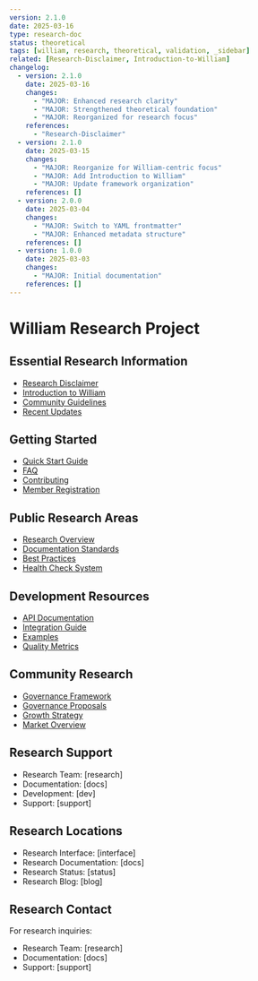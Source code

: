 ```yaml
---
version: 2.1.0
date: 2025-03-16
type: research-doc
status: theoretical
tags: [william, research, theoretical, validation, _sidebar]
related: [Research-Disclaimer, Introduction-to-William]
changelog:
  - version: 2.1.0
    date: 2025-03-16
    changes:
      - "MAJOR: Enhanced research clarity"
      - "MAJOR: Strengthened theoretical foundation"
      - "MAJOR: Reorganized for research focus"
    references:
      - "Research-Disclaimer"
  - version: 2.1.0
    date: 2025-03-15
    changes:
      - "MAJOR: Reorganize for William-centric focus"
      - "MAJOR: Add Introduction to William"
      - "MAJOR: Update framework organization"
    references: []
  - version: 2.0.0
    date: 2025-03-04
    changes:
      - "MAJOR: Switch to YAML frontmatter"
      - "MAJOR: Enhanced metadata structure"
    references: []
  - version: 1.0.0
    date: 2025-03-03
    changes:
      - "MAJOR: Initial documentation"
    references: []
---
```

# William Research Project

## Essential Research Information
- [Research Disclaimer](Research-Disclaimer)
- [Introduction to William](Introduction-to-William)
- [Community Guidelines](Community-Guidelines)
- [Recent Updates](Recent-Updates)

## Getting Started
- [Quick Start Guide](Quick-Start-Guide)
- [FAQ](FAQ)
- [Contributing](Contributing)
- [Member Registration](Member-Registration)

## Public Research Areas
- [Research Overview](Research-and-XP)
- [Documentation Standards](Documentation-Standards)
- [Best Practices](Best-Practices)
- [Health Check System](Health-Check-System)

## Development Resources
- [API Documentation](API-Documentation)
- [Integration Guide](Integration-Guide)
- [Examples](Examples)
- [Quality Metrics](Quality-Metrics)

## Community Research
- [Governance Framework](Governance-Framework)
- [Governance Proposals](Governance-Proposals)
- [Growth Strategy](Growth-Strategy)
- [Market Overview](Market-Overview)

## Research Support
- Research Team: [research]
- Documentation: [docs]
- Development: [dev]
- Support: [support]

## Research Locations
- Research Interface: [interface]
- Research Documentation: [docs]
- Research Status: [status]
- Research Blog: [blog]

## Research Contact
For research inquiries:
- Research Team: [research]
- Documentation: [docs]
- Support: [support]